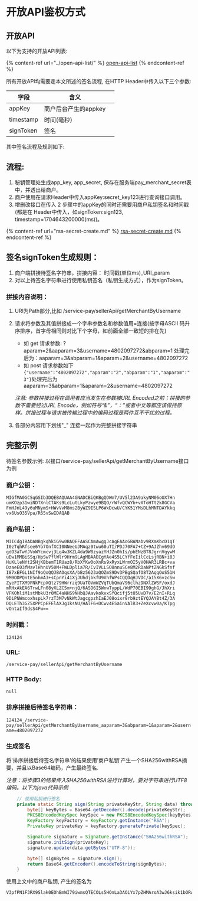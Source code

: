 # 开放API鉴权方式

## 开放API

以下为支持的开放API列表:

{% content-ref url="../open-api-list/" %}
[open-api-list](../open-api-list/)
{% endcontent-ref %}

所有开放API均需要走本文所述的签名流程, 在HTTP Header中传入以下三个参数:

| 字段        | 含义            |   |
| --------- | ------------- | - |
| appKey    | 商户后台产生的appkey |   |
| timestamp | 时间(毫秒)        |   |
| signToken | 签名            |   |

其中签名流程及规则如下:

## 流程:

1. 秘钥管理处生成app\_key, app\_secret, 保存在服务端pay\_merchant\_secret表中，并透出给商户。
2. 商户使用在请求Header中传入appKey:secret\_key123进行查询接口调用。
3. 增删改接口在传入 2 步骤中的appKey的同时还需要用商户私钥签名和时间戳(都是在 Header中传入，如signToken:sign123, timestamp=1704643200000(ms))。

{% content-ref url="rsa-secret-create.md" %}
[rsa-secret-create.md](rsa-secret-create.md)
{% endcontent-ref %}

## 签名signToken生成规则：

1. 商户端拼接待签名字符串，拼接内容： 时间戳(单位ms)\_URI\_param
2. 对以上待签名字符串进行使用私钥签名（私钥生成方式），作为signToken。

### 拼接内容说明：

1. URI为Path部分,比如 /service-pay/sellerApi/getMerchantByUsername
2.  请求将参数及其值拼接成一个字串参数名和参数值用=连接(按字母ASCII 码升序排序，首字母相同则对比下个字母，如前面全部一致短的排在先)

    * 如 get 请求参数: ?aparam=2\&aaparam=3\&username=4802097272\&abparam=1 处理完后为：aaparam=3\&abparam=1\&aparam=2\&username=4802097272
    * 如 post 请求参数如下 `{"username":"4802097272","aparam":"2","abparam":"1","aaparam":"3"}`处理完后为aaparam=3\&abparam=1\&aparam=2\&username=4802097272

    _注意: 参数拼接过程在调用者应当发生在参数被URL Encoded之前；拼接的参数不需要经过URL Encode，例如符号“&”，“：”或者中文等都应该保持原样。拼接过程与请求被传输过程中的编码过程是两件互不干扰的过程。_
3. 各部分内容用下划线"\_" 连接一起作为完整拼接字符串

## 完整示例

待签名参数示例: 以接口/service-pay/sellerApi/getMerchantByUsername接口为例

### 商户公钥：

```
MIGfMA0GCSqGSIb3DQEBAQUAA4GNADCBiQKBgQDWm7/UV5l23A9akyNM06oUX7Hn
umKOzp31wiNDTXnlCTAKs9LcLutLkyPzwye9BQO/rWfvQCWYb+vXToHTt2k8GCVa
FmHJnL49y6uMNymS+HWvVvM8ms2ByWZ9ISLP6WxDcwU/CYK51YMsDLhMNTDAYkkq
vx6UsO35Vpa/R65vSwIDAQAB
```

### 商户私钥：

```
MIICdgIBADANBgkqhkiG9w0BAQEFAASCAmAwggJcAgEAAoGBANabv9RXmXbcD1qT
I0zTqhRfsee6Yo7OnfXCI0NNeeUJMAqz0twu60uTI/PDJ70FA7+tZ+9AJZhv69dO
gdO3aTwYJVoWYcmcvj3Lq4w3KZL4da9W8zyazYHJZn0hIs/pbENzBT8JgrnVgywM
uEw1MMBiSSq/HpSw7flWlr9Hrm9LAgMBAAECgYAe4S5LCYfFeIilCcLsjRBN+i8J
HuKLleNYt2SHjKBbemT1RUaz8/RbXYKw0oXnRs9xRyxLWrmOI5yV0HAR3LRBc+va
DzaeE03fMavlHhnUV50M+FWLDplia7R/CvIVLLSO8nnuSCe8M2RDaNPtZNGkSfnf
I87xEFGL1NIf9oQoQQJBAOqsXA/bBz5623aQOZmS9Dv3PBgSQafO8T2AqqOoS51N
9M9ODPQntE5nhmA3+sCpnYi41XjJUhdjbkfU9VhfWPsCQQDqHJVDC/a15X6vzcSw
ZyeFITXM9FNkPcpXQtz79HWrrzq9UaTOVmWZVqTUbQmaV96clhzDNXlZWSF/oxdJ
mRHxAkEA6TrwLFn08yXLZCSm+njQ/6ASO6I5WnwTyppL/WdP70EBI99ghG/JhXri
VFKOhliM1stMbkU3r0ME4aNHS9NHbQJAavkokvxSfQcifj5t05UvD7v/E2nI+RLq
9DiPNWmcoxhspLk7rzT3M7vNkWtJagcgpzhIaEJ08oixr9rb9ztEYQJAY8t4Z/3A
DQLETh3GZ5XPPCpEFElAXJg1ksNU/HAlF6+DCwv4E5ainVAlR3+ZeXcvw0a/KTpg
vOntaIf9dsS4Fw==
```

### 时间戳：

`124124`

### URL:

`/service-pay/sellerApi/getMerchantByUsername`

### HTTP Body:

`null`

### 排序拼接后待签名字符串：

`124124_/service-pay/sellerApi/getMerchantByUsername_aaparam=3&abparam=1&aparam=2&username=4802097272`

### 生成签名

将'排序拼接后待签名字符串'的结果使用'商户私钥'产生一个SHA256withRSA摘要，并且以Base64编码，产生最终签名.

_注意：将步骤3的结果传入SHA256withRSA进行计算时，要对字符串进行UTF8编码。以下为java代码示例_

```java
    // 使用私钥进行签名
    private static String sign(String privateKeyStr, String data) throws Exception {
        byte[] keyBytes = Base64.getDecoder().decode(privateKeyStr);
        PKCS8EncodedKeySpec keySpec = new PKCS8EncodedKeySpec(keyBytes);
        KeyFactory keyFactory = KeyFactory.getInstance("RSA");
        PrivateKey privateKey = keyFactory.generatePrivate(keySpec);

        Signature signature = Signature.getInstance("SHA256withRSA");
        signature.initSign(privateKey);
        signature.update(data.getBytes("UTF-8"));

        byte[] signBytes = signature.sign();
        return Base64.getEncoder().encodeToString(signBytes);
    }
```

使用上文中的商户私钥, 产生的签名为

```
V3pfPN1F3RX9Slak0EOhBmWI79iwmsQTECOLs5HOnLa3AOiYx7pZHMAroA3wJ6ksik1bORwhNVdhIf0jexzisD/SZHMRniZmSd7l6+PLT/iE/sguxyhqyz68tvXGSj5+Bv33cH5JMqIHH6ey4R+ojDgY4/zHKMnsdIkbdyQAk/o=
```
